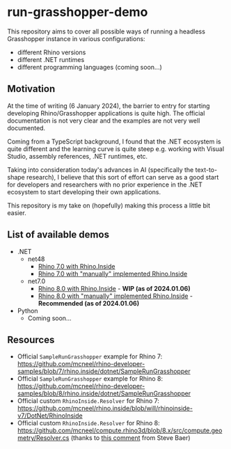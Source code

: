 # run-grasshopper-demo

This repository aims to cover all possible ways of running a headless Grasshopper instance in various configurations:

- different Rhino versions
- different .NET runtimes
- different programming languages (coming soon...)

## Motivation

At the time of writing (6 January 2024), the barrier to entry for starting developing Rhino/Grasshopper applications is quite high. The official documentation is not very clear and the examples are not very well documented.

Coming from a TypeScript background, I found that the .NET ecosystem is quite different and the learning curve is quite steep e.g. working with Visual Studio, assembly references, .NET runtimes, etc.

Taking into consideration today's advances in AI (specifically the text-to-shape research), I believe that this sort of effort can serve as a good start for developers and researchers with no prior experience in the .NET ecosystem to start developing their own applications.

This repository is my take on (hopefully) making this process a little bit easier.

## List of available demos

- .NET
  - net48
    - [Rhino 7.0 with Rhino.Inside](./rhino-7-with-rhino-inside-net48/README.md)
    - [Rhino 7.0 with "manually" implemented Rhino.Inside](./rhino-7-custom-rhino-inside-net48/README.md)
  - net7.0
    - [Rhino 8.0 with Rhino.Inside](./rhino-8-with-rhino-inside-net7/README.md) - **WIP (as of 2024.01.06)**
    - [Rhino 8.0 with "manually" implemented Rhino.Inside](./rhino-8-custom-rhino-inside-net7/README.md) - **Recommended (as of 2024.01.06)**
- Python
  - Coming soon...

## Resources

- Official `SampleRunGrasshopper` example for Rhino 7: https://github.com/mcneel/rhino-developer-samples/blob/7/rhino.inside/dotnet/SampleRunGrasshopper
- Official `SampleRunGrasshopper` example for Rhino 8: https://github.com/mcneel/rhino-developer-samples/blob/8/rhino.inside/dotnet/SampleRunGrasshopper
- Official custom `RhinoInside.Resolver` for Rhino 7: https://github.com/mcneel/rhino.inside/blob/will/rhinoinside-v7/DotNet/RhinoInside
- Official custom `RhinoInside.Resolver` for Rhino 8: https://github.com/mcneel/compute.rhino3d/blob/8.x/src/compute.geometry/Resolver.cs (thanks to [this comment](https://discourse.mcneel.com/t/rhino-inside-net-core-7-0/166059/3?u=gabriel15) from Steve Baer)
